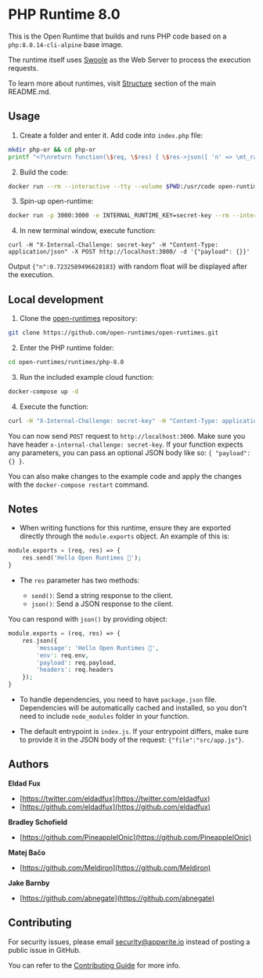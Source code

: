 # PHP Runtime 8.0

This is the Open Runtime that builds and runs PHP code based on a `php:8.0.14-cli-alpine` base image. 

The runtime itself uses [Swoole](https://github.com/swoole/swoole-src) as the Web Server to process the execution requests.

To learn more about runtimes, visit [Structure](https://github.com/open-runtimes/open-runtimes#structure) section of the main README.md.

## Usage

1. Create a folder and enter it. Add code into `index.php` file:

```bash
mkdir php-or && cd php-or
printf "<?\nreturn function(\$req, \$res) { \$res->json([ 'n' => \mt_rand() / \mt_getrandmax() ]); };" > index.php
```

2. Build the code:

```bash
docker run --rm --interactive --tty --volume $PWD:/usr/code open-runtimes/php:8.0 sh /usr/local/src/build.sh
```

3. Spin-up open-runtime:

```bash
docker run -p 3000:3000 -e INTERNAL_RUNTIME_KEY=secret-key --rm --interactive --tty --volume $PWD/code.tar.gz:/tmp/code.tar.gz:ro open-runtimes/php:8.0 sh /usr/local/src/start.sh
```

4. In new terminal window, execute function:

```
curl -H "X-Internal-Challenge: secret-key" -H "Content-Type: application/json" -X POST http://localhost:3000/ -d '{"payload": {}}'
```

Output `{"n":0.7232589496628183}` with random float will be displayed after the execution.

## Local development

1. Clone the [open-runtimes](https://github.com/open-runtimes/open-runtimes) repository:

```bash
git clone https://github.com/open-runtimes/open-runtimes.git
```

2. Enter the PHP runtime folder:

```bash
cd open-runtimes/runtimes/php-8.0
```

3. Run the included example cloud function:

```bash
docker-compose up -d
```

4. Execute the function:

```bash
curl -H "X-Internal-Challenge: secret-key" -H "Content-Type: application/json" -X POST http://localhost:3000/ -d '{"payload": {}}'
```

You can now send `POST` request to `http://localhost:3000`. Make sure you have header `x-internal-challenge: secret-key`. If your function expects any parameters, you can pass an optional JSON body like so: `{ "payload":{} }`.

You can also make changes to the example code and apply the changes with the `docker-compose restart` command.

## Notes

- When writing functions for this runtime, ensure they are exported directly through the `module.exports` object. An example of this is:

```php
module.exports = (req, res) => {
    res.send('Hello Open Runtimes 👋');
}
```

- The `res` parameter has two methods:

    - `send()`: Send a string response to the client.
    - `json()`: Send a JSON response to the client.

You can respond with `json()` by providing object:

```php
module.exports = (req, res) => {
    res.json({
        'message': 'Hello Open Runtimes 👋',
        'env': req.env,
        'payload': req.payload,
        'headers': req.headers
    });
}
```

- To handle dependencies, you need to have `package.json` file. Dependencies will be automatically cached and installed, so you don't need to include `node_modules` folder in your function.

- The default entrypoint is `index.js`. If your entrypoint differs, make sure to provide it in the JSON body of the request: `{"file":"src/app.js"}`.


## Authors

**Eldad Fux**

+ [https://twitter.com/eldadfux](https://twitter.com/eldadfux)
+ [https://github.com/eldadfux](https://github.com/eldadfux)

**Bradley Schofield**

+ [https://github.com/PineappleIOnic](https://github.com/PineappleIOnic)

**Matej Bačo**

+ [https://github.com/Meldiron](https://github.com/Meldiron)

**Jake Barnby**

+ [https://github.com/abnegate](https://github.com/abnegate)

## Contributing

For security issues, please email security@appwrite.io instead of posting a public issue in GitHub.

You can refer to the [Contributing Guide](https://github.com/open-runtimes/open-runtimes/blob/main/CONTRIBUTING.md) for more info.
